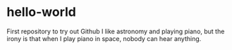 # hello-world
First repository to try out Github
I like astronomy and playing piano, but the irony is that when I play piano in space, nobody can hear anything.
